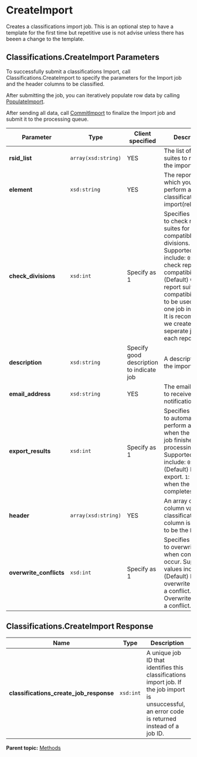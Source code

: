 # CreateImport

Creates a classifications import job. This is an optional step to have a template for the first time but repetitive use is not advise unless there has beeen a change to the template.

## Classifications.CreateImport Parameters

To successfully submit a classifications Import, call Classifications.CreateImport to specify the parameters for the Import job and the header columns to be classified.

After submitting the job, you can iteratively populate row data by calling [PopulateImport](r_PopulateImport.md#).

After sending all data, call [CommitImport](r_CommitImport.md#) to finalize the Import job and submit it to the processing queue.

|Parameter|Type|Client specified|Description|
|---------|----|------------------|-----------|
| **rsid\_list** | `array(xsd:string)` | YES | The list of report suites to receive the import job. |
| **element** | `xsd:string` | YES | The report for which you want to perform a classifications import(relation_id).|
| **check\_divisions** | `xsd:int` | Specify as 1 | Specifies whether to check report suites for compatible divisions. Supported values include: `0`: Do not check report suite compatibility. `1`: \(Default\) Check report suite compatibility. Not to be used only one job in rsid list. It is recommended we create seperate jobs for each report suite. |
| **description** | `xsd:string` | Specify good description to indicate job | A description of the import job. |
| **email\_address** | `xsd:string` | YES | The email address to receive job notifications. |
| **export\_results** | `xsd:int` | Specify as 1 | Specifies whether to automatically perform an export when the import job finishes processing. Supported values include: `0`: \(Default\) Do not export. `1`: Export when the job completes. |
| **header** | `array(xsd:string)` | YES | An array of column values for classification. First column is required to be the `key`.|
| **overwrite\_conflicts** | `xsd:int` | Specify as 1 | Specifies whether to overwrite data when conflicts occur. Supported values include: `0`: \(Default\) Do not overwrite data on a conflict. `1`: Overwrite data on a conflict. |

## Classifications.CreateImport Response

|Name|Type|Description|
|----|----|-----------|
| **classifications\_create\_job\_response** | `xsd:int` | A unique job ID that identifies this classifications import job. If the job import is unsuccessful, an error code is returned instead of a job ID. |

**Parent topic:** [Methods](../methods/classifications_methods.md)

